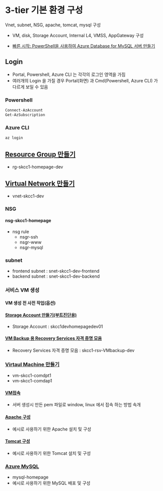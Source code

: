 # 3-tier 기본 환경 구성
Vnet, subnet, NSG, apache, tomcat, mysql 구성
- VM, disk, Storage Account, Internal L4, VMSS, AppGateway 구성

* [빠른 시작: PowerShell을 사용하여 Azure Database for MySQL 서버 만들기](https://docs.microsoft.com/ko-kr/azure/mysql/quickstart-create-mysql-server-database-using-azure-powershell)  


## Login
- Portal, Powershell, Azure CLI 는 각각의 로그인 영역을 가짐
- 여러개의 Login 을 가질 경우 Portal(화면) 과 Cmd(Powershell, Azure CLI) 가 다르게 보일 수 있음


### Powershell
```powershell
Connect-AzAccount
Get-AzSubscription
```

### Azure CLI
```bash
az login
```
## [Resource Group 만들기](./AzureResourceGroup.md)
- rg-skcc1-homepage-dev

## [Virtual Network 만들기](./AzureVirtualNetwork.md)
- vnet-skcc1-dev
### NSG
#### nsg-skcc1-homepage
- nsg rule
  - nsgr-ssh
  - nsgr-www
  - nsgr-mysql
### subnet
- frontend subnet : snet-skcc1-dev-frontend
- backend subnet : snet-skcc1-dev-backend

### 서비스 VM 생성
#### VM 생성 전 사전 작업(옵션)
#### [Storage Account 만들기(부트진단용)](./AzureStorageAccount.md)
- Storage Account : skcc1devhomepagedev01

#### [VM Backup 용 Recovery Services 자격 증명 모음](./AzureBackup.md)
- Recovery Services 자격 증명 모음 : skcc1-rsv-VMbackup-dev
### [Virtaul Machine 만들기](./AzureVirtualMachine.md)
- vm-skcc1-comdpt1
- vm-skcc1-comdap1
#### [VM접속](./VM접속.md)  
- 서버 생성시 만든 pem 파일로 window, linux 에서 접속 하는 방법 속개

#### [Apache 구성](./Apache.md)
- 예시로 사용하기 위한 Apache 설치 및 구성

#### [Tomcat 구성](./Tomcat.md)
- 예시로 사용하기 위한 Tomcat 설치 및 구성
### [Azure MySQL](./AzureMySQL.md)
- mysql-homepage
- 예시로 사용하기 위한 MySQL 배포 및 구성